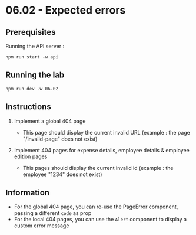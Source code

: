 # 06.02 - Expected errors

## Prerequisites

Running the API server :

```
npm run start -w api
```

## Running the lab

```
npm run dev -w 06.02
```

## Instructions

1. Implement a global 404 page

   - This page should display the current invalid URL (example : the page "/invalid-page" does not exist)

2. Implement 404 pages for expense details, employee details & employee edition pages
   - This pages should display the current invalid id (example : the employee "1234" does not exist)

## Information

- For the global 404 page, you can re-use the PageError component, passing a different `code` as prop
- For the local 404 pages, you can use the `Alert` component to display a custom error message
